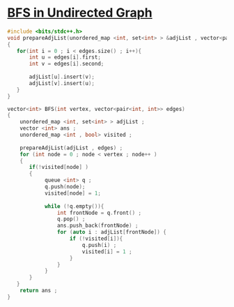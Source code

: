 # [ BFS in Undirected Graph ](https://www.codingninjas.com/codestudio/problems/bfs-in-graph_973002?topList=love-babbar-dsa-sheet-problems&leftPanelTab=0&utm_source=youtube&utm_medium=affiliate&utm_campaign=Lovebabbar)

```cpp
#include <bits/stdc++.h> 
void prepareAdjList(unordered_map <int, set<int> > &adjList , vector<pair<int, int>> &edges)
{
   for(int i = 0 ; i < edges.size() ; i++){
       int u = edges[i].first; 
       int v = edges[i].second; 
       
       adjList[u].insert(v);
       adjList[v].insert(u);        
   }
}

vector<int> BFS(int vertex, vector<pair<int, int>> edges)
{
    unordered_map <int, set<int> > adjList ; 
    vector <int> ans ; 
    unordered_map <int , bool> visited ;
   
    prepareAdjList(adjList , edges) ;
    for (int node = 0 ; node < vertex ; node++ )
    {
       if(!visited[node] )
       {
            queue <int> q ; 
            q.push(node);
            visited[node] = 1; 
   
            while (!q.empty()){
                int frontNode = q.front() ;
                q.pop() ;
                ans.push_back(frontNode) ;
                for (auto i : adjList[frontNode]) {
                    if (!visited[i]){
                        q.push(i) ;
                        visited[i] = 1 ; 
                    }
                }
            }
       }
   }  
    return ans ; 
}
```